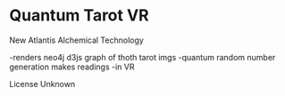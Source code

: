 # Quantum Tarot VR 
New Atlantis Alchemical Technology

-renders neo4j d3js graph of thoth tarot imgs
-quantum random number generation makes readings 
-in VR

License Unknown
